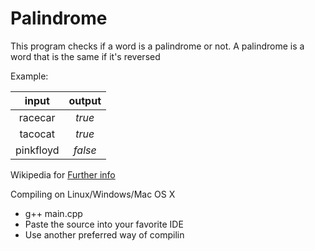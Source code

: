 # Palindrome
This program checks if a word is a palindrome or not.
A palindrome is a word that is the same if it's reversed

Example:

| input | output |
|  :-:  |   :-:  |
| racecar| *true* |
| tacocat| *true* |
| pinkfloyd | *false* |

Wikipedia for [Further info](https://en.wikipedia.org/wiki/Palindrome)

Compiling on Linux/Windows/Mac OS X
  - g++ main.cpp
  - Paste the source into your favorite IDE
  - Use another preferred way of compilin
